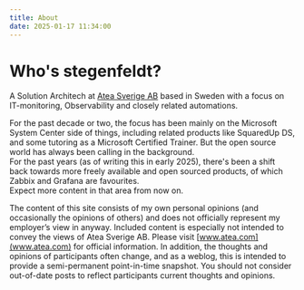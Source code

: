 ```yaml
---
title: About
date: 2025-01-17 11:34:00
---
```

# Who's stegenfeldt?
A Solution Architech at [Atea Sverige AB](https://www.atea.se/) based in Sweden with a focus on IT-monitoring, Observability and closely related automations.

For the past decade or two, the focus has been mainly on the Microsoft System Center side of things, including related products like SquaredUp DS, and some tutoring as a Microsoft Certified Trainer. But the open source world has always been calling in the background.  
For the past years (as of writing this in early 2025), there's been a shift back towards more freely available and open sourced products, of which Zabbix and Grafana are favourites.  
Expect more content in that area from now on. 

The content of this site consists of my own personal opinions (and occasionally the opinions of others) and does not officially represent my employer’s view in anyway. Included content is especially not intended to convey the views of Atea Sverige AB. Please visit [www.atea.com](www.atea.com) for official information. In addition, the thoughts and opinions of participants often change, and as a weblog, this is intended to provide a semi-permanent point-in-time snapshot. You should not consider out-of-date posts to reflect participants current thoughts and opinions.